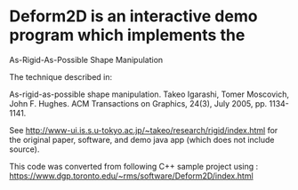# Deform2D is an interactive demo program which implements the
As-Rigid-As-Possible Shape Manipulation

The technique described in:

As-rigid-as-possible shape manipulation. Takeo Igarashi, Tomer Moscovich, John F. Hughes. 
ACM Transactions on Graphics, 24(3), July 2005, pp. 1134-1141. 

See http://www-ui.is.s.u-tokyo.ac.jp/~takeo/research/rigid/index.html for the original
paper, software, and demo java app (which does not include source).

This code was converted from following C++ sample project using :
https://www.dgp.toronto.edu/~rms/software/Deform2D/index.html
